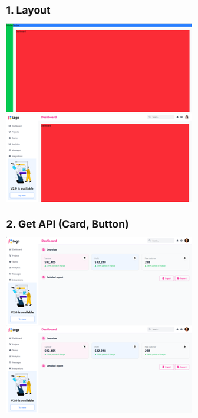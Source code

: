 # 1. Layout
![alt text](assets/1_base_layout.png)
![alt text](assets/1_layout.png)

# 2. Get API (Card, Button)
![alt text](assets/2_get_api.png)
![alt text](assets/2_get_api.png)